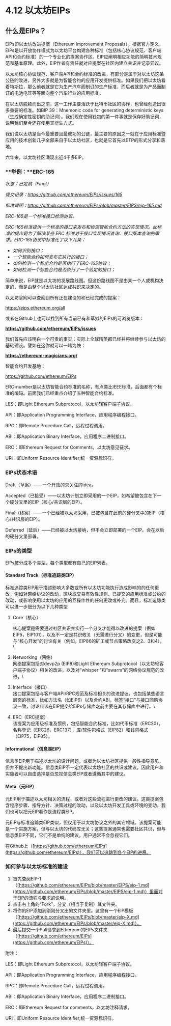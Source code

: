 # 4.12 以太坊EIPs

## 什么是EIPs？

EIPs即以太坊改进提案（Ethereum Improvement Proposals）。根据官方定义，EIPs是以开放协作模式为以太坊平台构建各种标准（包括核心协议规范、客户端API和合约标准）的一个专业化的提案协作区。EIP应阐明相应功能的简明技术规范和基本原理。此外，EIP作者有责任就对应提案在社区内建立共识并记录异议。

以太坊核心协议规范、客户端API和合约标准的改进，有部分是属于对以太坊这条公链的改进，另外大多就是为智能合约的应用开发提供标准。如果我们把以太坊看着特斯拉，那么前者就是它为生产汽车而制订的生产标准，而后者就是为产品而制订的电池电压等等面向整个汽车行业的应用标准。

在以太坊脱颖而出之前，这一工作主要活跃于比特币社区的协作，也曾经创造出很多重要的标准。如BIP 39：Mnemonic code for generating deterministic keys（生成确定性密钥的助记词）。我们现在使用钱包的第一件事就是保存好助记词，说明我们至今还在使用其衍生方式。

我们说以太坊是当今最重要且最成功的公链，最主要的原因之一就在于应用标准暨应用的技术创新几乎全部来自于以太坊社区，也就是它首先以ETP的形式分享和落地。

六年来，以太坊社区涌现出近4千多EIP。

### **举例：**ERC-165

_状态：已定稿（Final）_

_提交记录：https://github.com/ethereum/EIPs/issues/165_

_标准说明：https://github.com/ethereum/EIPs/blob/master/EIPS/eip-165.md_

_ERC-165是一个标准接口检测协议。_

_ERC-165标准提供一个标准的接口来发布和检测智能合约方法的实现情况。此标准的提出是为了解决某些 ERC 标准对于接口实现情况查询、接口版本查询的需求。ERC-165协议中标准化了以下几条：_

* _如何识别接口；_
* _一个智能合约如何发布它执行的接口；_
* _如何检测一个智能合约是否执行了ERC-165协议；_
* _如何检测一个智能合约是否执行了一个给定的接口；_

简单来说，EIP就是以太坊的发展路线图。但这份路线图不是由某一个人或机构决定的，而是由整个以太坊社区达成共识来决定的。

以太坊官网可以查阅到所有正在建设的和已经完成的提案：

https://eips.ethereum.org/all

或者在Github上也可以找到所有当前已有和草拟的EIPs的可浏览版本：

**https://github.com/ethereum/EIPs/issues**

我们首先应该明白一个可贵的事实：实际上全球精英都已经并将继续参与以太坊的基础建设。譬如在这你就可以一睹为快：

**https://ethereum-magicians.org/**

智能合约开发基地：

https://github.com/ethereum/EIPs

ERC-number是以太坊智能合约标准的名称，有点类比IEEE标准，后面都有个标准的编码。前面我们已经重点介绍了五种智能合约标准。

LES：即Light Ethereum Subprotocol，以太坊轻客户端子协议。

API：即Application Programming Interface，应用程序编程接口。

RPC：即Remote Procedure Call，远程过程调用。

ABI：即Application Binary Interface，应用程序二进制接口。

ERC：即Ethereum Request for Comments，以太坊意见征求。

URI：即Uniform Resource Identifier,统一资源标识符。

### EIPs状态术语

Draft（草案）——一个开放的求关注的idea。

Accepted（已接受）——以太坊计划立即采用的一个EIP，如希望被包含在下一个硬分叉里的EIP（核心/共识层的EIP）。

Final（终案）——一个已经被以太坊采用，已被包含在此前的硬分叉中的EIP（核心/共识层的EIP）。

Deferred（延后）——已经被以太坊接纳，但不会立即部署的一个EIP。会在以后的硬分叉里部署。

### EIPs的类型

EIPs被分成多个类型，每个类型都有自己的EIP列表。

#### Standard Track（标准追踪类EIP）

标准追踪类EIP用于描述影响大多数或所有以太坊功能执行造成影响的的任何更改，例如对网络协议的改动，区块或交易有效性规则、已提交的应用标准或公约的改动，或影响使用以太坊的应用的互操作性的任何更改或补充。而且，标准追踪类可以进一步细分为以下几种类型

1.  Core（核心）

    核心提案是需要通过社区共识并实行一个分叉才能得以改进的提案（例如EIP5，EIP101），以及不一定是共识攸关（无需进行分叉）的变更，但是可能与“核心开发”的讨论有关（例如，EIP86的矿工或节点策略改变之2、3和4）。\

2. Networking（网络）\
   网络提案包括对devp2p (EIP8)和Light Ethereum Subprotocol（以太坊轻客户端子协议）相关的改进，以及对“whisper ”和“swarm”的网络协议规范的改进。\

3. Interface（接口）\
   接口提案包括与客户端API/RPC规范及标准相关的改进提议，也包括某些语言层面的标准，比如方法名（如EIP6）以及合约ABI。标签“接口”与接口回购协议一致，讨论应该在EIP提交给EIPs存储库之前主要在其存储库中进行。\

4. ERC（ERC提案）\
   该提案为应用级标准及惯例，包括智能合约标准，比如代币标准（ERC20），名称登记（ERC26，ERC137），库/软件包格式（EIP82）和钱包格式（EIP75，EIP85）。

#### Informational（信息类EIP）

信息类EIP用于描述以太坊的设计问题，或者为以太坊社区提供一般性指导意见，但并不提出新功能。信息类EIP不一定代表以太坊社区的共识或建议，因此用户和实施者可以自由选择是否忽视信息类EIP或者遵循其中的建议。

#### Meta（元EIP）

元EIP用于描述以太坊相关的流程，或者对这些流程进行更改的建议。这类提案包含程序步骤、指导方针、决策过程的改动，以及以太坊开发工具或环境的变动。我们也可以把元EIP看作是流程类EIP。

元EIP与标准追踪类EIP类似，但仅用于以太坊协议之外的其它领域。该提案可能是一个实施方案，但与以太坊的代码库无关；这些提案通常也需要社区共识，但与信息类EIP不同，它们不是单纯的建议，用户通常不会忽视它们。

在Github上（[https://github.com/ethereum/EIPs](https://github.com/ethereum/EIPs)），我们可以追踪到各个EIP的进展。

### 如何参与以太坊标准的建设

1. 首先查阅EIP-1（[https://github.com/ethereum/EIPs/blob/master/EIPS/eip-1.md](https://github.com/ethereum/EIPs/blob/master/EIPS/eip-1.md)）里面对于EIP的流程与要求的说明。
2. 点击右上角的“Fork”，分叉（相当于复制）其文件夹。
3. 将你的EIP添加到刚刚分叉出的文件夹里。这里有一个EIP模板（[https://github.com/ethereum/EIPs/blob/master/eip-X.md](https://github.com/ethereum/EIPs/blob/master/eip-X.md)）。
4. 最后提交一个Pull请求到Ethereum的EIPs文件夹（[https://github.com/ethereum/EIPs](https://github.com/ethereum/EIPs)）。

附注：

LES：即Light Ethereum Subprotocol，以太坊轻客户端子协议。

API：即Application Programming Interface，应用程序编程接口。

RPC：即Remote Procedure Call，远程过程调用。

ABI：即Application Binary Interface，应用程序二进制接口。

ERC：即Ethereum Request for comments，以太坊注释请求。

URI：即Uniform Resource Identifier,统一资源标识符。

